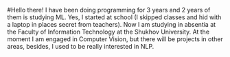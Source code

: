 #Hello there!
I have been doing programming for 3 years and 2 years of them is studying ML. Yes, I started at school (I skipped classes and hid with a laptop in places secret from teachers). Now I am studying in absentia at the Faculty of Information Technology at the Shukhov University. At the moment I am engaged in Computer Vision, but there will be projects in other areas, besides, I used to be really interested in NLP.
